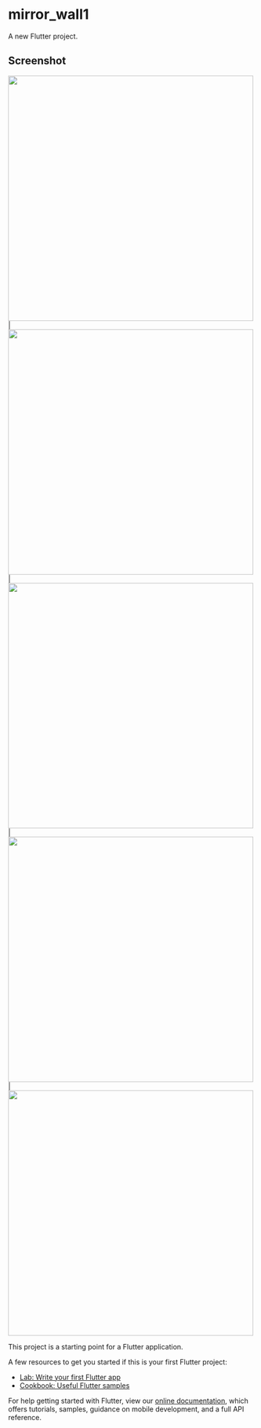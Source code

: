 # mirror_wall1

A new Flutter project.

## Screenshot 

<img src = "https://user-images.githubusercontent.com/121785230/235980842-caaf2d21-4932-4d67-b9bb-755aebfc478e.png" height = "500px"/> |
<img src = "https://user-images.githubusercontent.com/121785230/235980793-fd1a793c-d37e-4994-8af6-59bf1a6f4bb3.png" height = "500px"/> |
<img src = "https://user-images.githubusercontent.com/121785230/235980971-04b858c7-fb59-491a-a214-8667bdf7ccb8.png" height = "500px"/> |
<img src = "https://user-images.githubusercontent.com/121785230/235981043-9bfe32ee-74c7-4e45-8b5c-567f75569697.png" height = "500px"/> |
<img src = "https://user-images.githubusercontent.com/121785230/235981196-5bf3fe77-93bd-4909-9b58-29f48632d29b.png" height = "500px"/>

This project is a starting point for a Flutter application.

A few resources to get you started if this is your first Flutter project:

- [Lab: Write your first Flutter app](https://flutter.dev/docs/get-started/codelab)
- [Cookbook: Useful Flutter samples](https://flutter.dev/docs/cookbook)

For help getting started with Flutter, view our
[online documentation](https://flutter.dev/docs), which offers tutorials,
samples, guidance on mobile development, and a full API reference.
